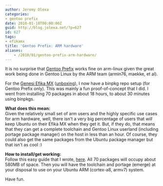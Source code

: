 ```yaml
---
author: Jeremy Olexa
categories:
- gentoo prefix
date: 2010-01-18T00:00:00Z
guid: http://blog.jolexa.net/?p=627
id: 627
tags:
- efikamx
title: 'Gentoo Prefix: ARM hardware'
aliases:
    - /2010/01/gentoo-prefix-arm-hardware/
---
```


It is no surprise that [Gentoo Prefix][1] works fine on arm-linux given the great work being done in Gentoo Linux by the ARM team (armin76, maekke, et al).

For the [Genesi Efika MX][2] ([unboxing][3]), I now have a binpkg repo setup (for Gentoo Prefix only). This was mainly a fun proof-of-concept that I did. I went from installing 70 packages in about 18 hours, to about 30 minutes using binpkgs.

**What does this mean:**  
Given the relatively small set of arm users and the highly specific use cases for arm hardware, well, there isn't a very big percentage of users that *will* keep Ubuntu on their Efika MX when they get it. But, if they do, that means that they can get a complete toolchain and Gentoo Linux userland (including portage package manager) on the host in less than an hour. Of course, they could also get the same packages from the Ubuntu package manager but that isn't as cool <img src="http://blog.jolexa.net/wp-includes/images/smilies/simple-smile.png" alt=":)" class="wp-smiley" style="height: 1em; max-height: 1em;" />

**How to install/get working:**  
Follow this easy guide that I wrote, [here][4]. All 70 packages will occupy about 580MB of space. Then you will have the toolchain and portage (emerge) at your disposal to use on your Ubuntu ARM (cortex-a8, armv7) system.

Have fun.

 [1]: http://www.gentoo.org/proj/en/gentoo-alt/prefix/
 [2]: http://www.genesi-usa.com/products/efika
 [3]: http://blog.jolexa.net/2009/12/03/gentoo-genesi-efika-mx-unboxing-and-first-impressions/
 [4]: http://dev.gentoo.org/~darkside/prefix/arm/bootstrap-arm.xml